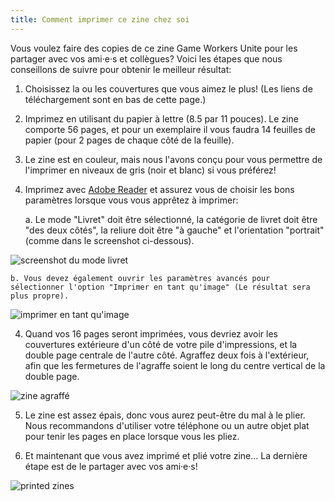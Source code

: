 ```yaml
---
title: Comment imprimer ce zine chez soi
---
```


Vous voulez faire des copies de ce zine Game Workers Unite pour les partager avec vos ami·e·s et collègues? Voici les étapes que nous conseillons de suivre pour obtenir le meilleur résultat:

1. Choisissez la ou les couvertures que vous aimez le plus! (Les liens de téléchargement sont en bas de cette page.)

2. Imprimez en utilisant du papier à lettre (8.5 par 11 pouces). Le zine comporte 56 pages, et pour un exemplaire il vous faudra 14 feuilles de papier (pour 2 pages de chaque côté de la feuille).

3. Le zine est en couleur, mais nous l'avons conçu pour vous permettre de l'imprimer en niveaux de gris (noir et blanc) si vous préférez!

4. Imprimez avec [Adobe Reader](https://acrobat.adobe.com/ca/en/acrobat/pdf-reader.html) et assurez vous de choisir les bons paramètres lorsque vous vous apprêtez à imprimer:

   a. Le mode "Livret" doit être sélectionné, la catégorie de livret doit être "des deux côtés", la reliure doit être "à gauche" et l'orientation "portrait"(comme dans le screenshot ci-dessous).

  <p class="md-img">
    <img alt="screenshot du mode livret" src="/images/booklet_mode.jpg">
  </p>

    b. Vous devez également ouvrir les paramètres avancés pour sélectionner l'option "Imprimer en tant qu'image" (Le résultat sera plus propre).

  <p class="md-img">
    <img alt="imprimer en tant qu'image" src="/images/print_as_image.jpg">
  </p>

4. Quand vos 16 pages seront imprimées, vous devriez avoir les couvertures extérieure d'un côté de votre pile d'impressions, et la double page centrale de l'autre côté. Agraffez deux fois à l'extérieur, afin que les fermetures de l'agraffe soient le long du centre vertical de la double page.

  <p class="md-img">
    <img alt="zine agraffé" src="/images/inside_staples.jpg">
  </p>

5. Le zine est assez épais, donc vous aurez peut-être du mal à le plier. Nous recommandons d'utiliser votre téléphone ou un autre objet plat pour tenir les pages en place lorsque vous les pliez.

6. Et maintenant que vous avez imprimé et plié votre zine... La dernière étape est de le partager avec vos ami·e·s!

  <p class="md-img">
    <img alt="printed zines" src="/images/printed_zines.jpg">
  </p>
